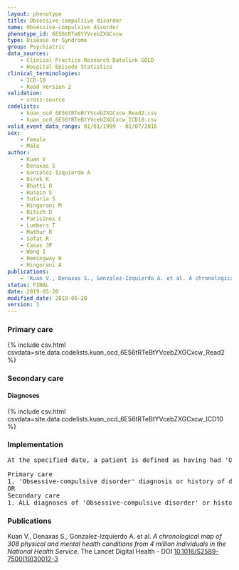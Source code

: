 ```yaml
---
layout: phenotype
title: Obsessive-compulsive disorder
name: Obsessive-compulsive disorder
phenotype_id: 6E56tRTeBtYVcebZXGCxcw 
type: Disease or Syndrome
group: Psychiatric
data_sources: 
    - Clinical Practice Research Datalink GOLD
    - Hospital Episode Statistics
clinical_terminologies: 
    - ICD-10
    - Read Version 2
validation: 
    - cross-source
codelists: 
    - kuan_ocd_6E56tRTeBtYVcebZXGCxcw_Read2.csv
    - kuan_ocd_6E56tRTeBtYVcebZXGCxcw_ICD10.csv
valid_event_data_range: 01/01/1999 - 01/07/2016
sex: 
    - Female
    - Male
author: 
    - Kuan V
    - Denaxas S
    - Gonzalez-Izquierdo A
    - Direk K
    - Bhatti O
    - Husain S
    - Sutaria S
    - Hingorani M
    - Nitsch D
    - Parisinos C
    - Lumbers T
    - Mathur R
    - Sofat R
    - Casas JP
    - Wong I
    - Hemingway H
    - Hingorani A
publications: 
    - 'Kuan V., Denaxas S., Gonzalez-Izquierdo A. et al. A chronological map of 308 physical and mental health conditions from 4 million individuals in the National Health Service. The Lancet Digital Health - DOI: 10.1016/S2589-7500(19)30012-3' 
status: FINAL
date: 2019-05-20
modified_date: 2019-05-20
version: 1
---
```

### Primary care 
{% include csv.html csvdata=site.data.codelists.kuan_ocd_6E56tRTeBtYVcebZXGCxcw_Read2 %}
### Secondary care 
#### Diagnoses 
{% include csv.html csvdata=site.data.codelists.kuan_ocd_6E56tRTeBtYVcebZXGCxcw_ICD10 %}
### Implementation 
<pre>At the specified date, a patient is defined as having had 'Obsessive-compulsive disorder' IF they meet the criteria for any of the following on or before the specified date. The earliest date on which the individual meets any of the following criteria on or before the specified date is defined as the first event date:

Primary care
1. 'Obsessive-compulsive disorder' diagnosis or history of diagnosis during a consultation 
OR
Secondary care
1. ALL diagnoses of 'Obsessive-compulsive disorder' or history of diagnosis during a hospitalization</pre> 
 
### Publications 
Kuan V., Denaxas S., Gonzalez-Izquierdo A. et al. _A chronological map of 308 physical and mental health conditions from 4 million individuals in the National Health Service_. The Lancet Digital Health - DOI <a href='https://www.thelancet.com/journals/landig/article/PIIS2589-7500(19)30012-3/fulltext'>10.1016/S2589-7500(19)30012-3</a>
